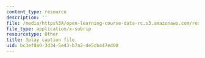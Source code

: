 ```yaml
---
content_type: resource
description: ''
file: /media/https%3A/open-learning-course-data-rc.s3.amazonaws.com/res-18-009-learn-differential-equations-up-close-with-gilbert-strang-and-cleve-moler-fall-2015/bc3ef8a03d345e43b7a2de5cb447ed00_ojUQk_GNQbQ.vtt
file_type: application/x-subrip
resourcetype: Other
title: 3play caption file
uid: bc3ef8a0-3d34-5e43-b7a2-de5cb447ed00
---
```

